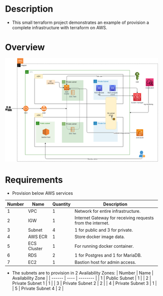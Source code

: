 # Description
- This small terraform project demonstrates an example of provision a complete infrastructure with terraform on AWS.

# Overview
![architecture](./images/architecture.png)

# Requirements
- Provision below AWS services

| Number | Name | Quantity | Description |
| ------ | ---- | -------- | ----------- |
| 1 | VPC | 1 | Network for entire infrastructure. |
| 2 | IGW | 1 | Internet Gateway for receiving requests from the internet. |
| 3 | Subnet | 4 | 1 for public and 3 for private. |
| 4 | AWS ECR | 1 | Store docker image data. |
| 5 | ECS Cluster | 1 | For running docker container. |
| 6 | RDS | 2 | 1 for Postgres and 1 for MariaDB. |
| 7 | EC2 | 1 | Bastion host for admin access. |

- The subnets are to provision in 2 Availability Zones:
| Number | Name | Availability Zone |
| ------ | ---- | -------- |
| 1 | Public Subnet | 1 |
| 2 | Private Subnet 1 | 1 |
| 3 | Private Subnet 2 | 2 |
| 4 | Private Subnet 3 | 1 |
| 5 | Private Subnet 4 | 2 |
